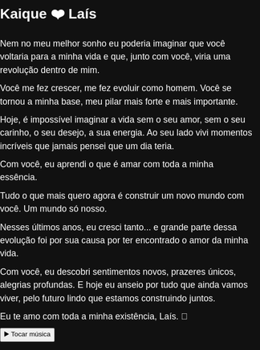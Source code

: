 <!DOCTYPE html>
<html lang="pt-BR">
<head>
<meta charset="UTF-8" />
<meta name="viewport" content="width=device-width, initial-scale=1" />
<title>Kaique ❤️ Laís</title>
<style>
  /* Reset e base */
  body, html {
    margin: 0; padding: 0;
    height: 100%;
    font-family: Arial, sans-serif;
    color: white;
    overflow: hidden;
    background: #111;
    position: relative;
  }

  /* Container principal: centraliza o texto */
  .content {
    position: relative;
    z-index: 10;
    max-width: 700px;
    margin: 0 auto;
    padding: 40px 20px;
    background: rgba(0,0,0,0.7);
    border-radius: 15px;
    top: 50%;
    transform: translateY(-50%);
    text-align: center;
  }

  .content h1 {
    font-size: 3rem;
    color: #ff3366;
    margin-bottom: 20px;
  }
  .content p {
    font-size: 1.1rem;
    line-height: 1.5;
    margin: 10px 0;
  }

  #play-button {
    margin-top: 25px;
    padding: 12px 30px;
    font-size: 1.2rem;
    background: #ff3366;
    border: none;
    border-radius: 30px;
    cursor: pointer;
    color: white;
    transition: background 0.3s ease;
  }
  #play-button:hover {
    background: #e62e5c;
  }

  /* Fundo animado */
  .background-carousel {
    position: fixed;
    top: 0; left: 0; right: 0; bottom: 0;
    overflow: hidden;
    z-index: 1;
    pointer-events: none; /* Para clicar no texto sem interferência */
  }
  .track {
    display: flex;
    flex-direction: column;
    animation: scrollVertical 60s linear infinite;
    height: 200%;
  }
  .track img {
    width: 100vw;
    height: auto;
    opacity: 0.2;
    object-fit: cover;
  }
  @keyframes scrollVertical {
    0% { transform: translateY(0); }
    100% { transform: translateY(-50%); }
  }
</style>
</head>
<body>

<div class="background-carousel">
  <div class="track" id="background-track"></div>
</div>

<div class="content">
  <h1>Kaique ❤️ Laís</h1>
  <p>Nem no meu melhor sonho eu poderia imaginar que você voltaria para a minha vida e que, junto com você, viria uma revolução dentro de mim.</p>
  <p>Você me fez crescer, me fez evoluir como homem. Você se tornou a minha base, meu pilar mais forte e mais importante.</p>
  <p>Hoje, é impossível imaginar a vida sem o seu amor, sem o seu carinho, o seu desejo, a sua energia. Ao seu lado vivi momentos incríveis que jamais pensei que um dia teria.</p>
  <p>Com você, eu aprendi o que é amar com toda a minha essência.</p>
  <p>Tudo o que mais quero agora é construir um novo mundo com você. Um mundo só nosso.</p>
  <p>Nesses últimos anos, eu cresci tanto... e grande parte dessa evolução foi por sua causa por ter encontrado o amor da minha vida.</p>
  <p>Com você, eu descobri sentimentos novos, prazeres únicos, alegrias profundas. E hoje eu anseio por tudo que ainda vamos viver, pelo futuro lindo que estamos construindo juntos.</p>
  <p>Eu te amo com toda a minha existência, Laís. 💖</p>

  <button id="play-button">▶️ Tocar música</button>
</div>

<audio id="music" loop>
  <source src="https://drive.google.com/uc?export=download&id=1IOdCm2ewNLEV9pmfPtMeFXaYV75U6AKT" type="audio/mpeg" />
  Seu navegador não suporta áudio.
</audio>

<script>
  const imageIds = [
    "1b4_jjHmz3uvtuJ-ioPT_CWk8UGQFsTZh",
    "1TECYPXZOjPT_81S8Ln0LBs7-VIGs4vKO",
    "1vBa7L-JD94slg6Oj37lKVNBHAciGFSpV",
    "1LE1hU7avGLPktt-43mbScU2VzVghuX1v",
    "1W5bB8HedOE04oje2491V-ns0MNdDHSXh",
    "1DN7ild0A5qManalSEOP6eXtWal2bOHzX",
    "1dnYGFg0YiNHDEgzV9a8GFSwAAbl4YD2u",
    "1EycDhYHKZjzD057xpZG84TIZ-Vnw9q8e",
    "15LBdyWxILbUnPzrzcEJLf0ePz_xs8AGR",
    "1KtPu1pWqby3jsOIB7bQIRT5wuBl7OfOZ",
    "1UlxOsaTX8BSakrUW6m_Xxt01d8GGB64m",
    "1Yt0C2NYFwjgnyf9tQSvVtRt_7UhzU0cN",
    "1yBVoej6KxXHRwiSj5L9_vrso_vB7gJFS",
    "1WTWiEhPPNdMS_7j_o0j1upBBIHCTpK6t",
    "1QZLaCkWeiJMu4e7USNvTIrpEb6ZDU4hh"
  ];

  const track = document.getElementById('background-track');

  // Carrega duas vezes para loop suave
  function loadImages() {
    [...imageIds, ...imageIds].forEach(id => {
      const img = document.createElement('img');
      img.src = `https://drive.google.com/uc?export=download&id=${id}`;
      track.appendChild(img);
    });
  }
  loadImages();

  // Música
  const music = document.getElementById('music');
  const playBtn = document.getElementById('play-button');

  playBtn.addEventListener('click', () => {
    music.play().catch(() => alert('Erro ao tocar a música'));
    playBtn.style.display = 'none';
  });
</script>

</body>
</html>
